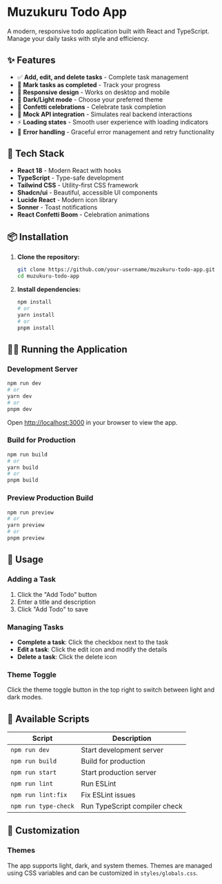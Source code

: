 # Muzukuru Todo App

A modern, responsive todo application built with React and TypeScript. Manage your daily tasks with style and efficiency.

## ✨ Features

- ✅ **Add, edit, and delete tasks** - Complete task management
- 🎯 **Mark tasks as completed** - Track your progress
- 📱 **Responsive design** - Works on desktop and mobile
- 🌙 **Dark/Light mode** - Choose your preferred theme
- 🎉 **Confetti celebrations** - Celebrate task completion
- 💾 **Mock API integration** - Simulates real backend interactions
- ⚡ **Loading states** - Smooth user experience with loading indicators
- 🚨 **Error handling** - Graceful error management and retry functionality

## 🚀 Tech Stack

- **React 18** - Modern React with hooks
- **TypeScript** - Type-safe development
- **Tailwind CSS** - Utility-first CSS framework
- **Shadcn/ui** - Beautiful, accessible UI components
- **Lucide React** - Modern icon library
- **Sonner** - Toast notifications
- **React Confetti Boom** - Celebration animations

## 📦 Installation

1. **Clone the repository:**
   ```bash
   git clone https://github.com/your-username/muzukuru-todo-app.git
   cd muzukuru-todo-app
   ```

2. **Install dependencies:**
   ```bash
   npm install
   # or
   yarn install
   # or
   pnpm install
   ```

## 🏃‍♂️ Running the Application

### Development Server

```bash
npm run dev
# or
yarn dev
# or
pnpm dev
```

Open [http://localhost:3000](http://localhost:3000) in your browser to view the app.

### Build for Production

```bash
npm run build
# or
yarn build
# or
pnpm build
```

### Preview Production Build

```bash
npm run preview
# or
yarn preview
# or
pnpm preview
```

## 🎯 Usage

### Adding a Task
1. Click the "Add Todo" button
2. Enter a title and description
3. Click "Add Todo" to save

### Managing Tasks
- **Complete a task**: Click the checkbox next to the task
- **Edit a task**: Click the edit icon and modify the details
- **Delete a task**: Click the delete icon

### Theme Toggle
Click the theme toggle button in the top right to switch between light and dark modes.

## 🔧 Available Scripts

| Script | Description |
|--------|-------------|
| `npm run dev` | Start development server |
| `npm run build` | Build for production |
| `npm run start` | Start production server |
| `npm run lint` | Run ESLint |
| `npm run lint:fix` | Fix ESLint issues |
| `npm run type-check` | Run TypeScript compiler check |

## 🎨 Customization

### Themes
The app supports light, dark, and system themes. Themes are managed using CSS variables and can be customized in `styles/globals.css`.